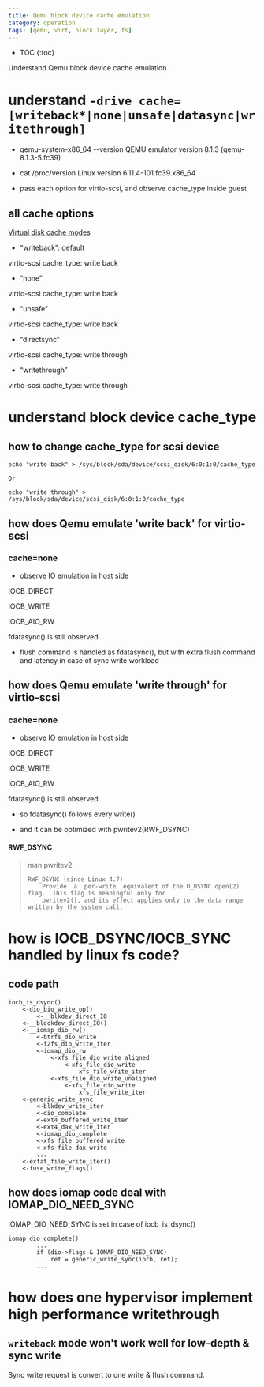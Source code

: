 ```yaml
---
title: Qemu block device cache emulation
category: operation
tags: [qemu, virt, block layer, fs]
---
```


* TOC
{:toc}

Understand Qemu block device cache emulation

# understand `-drive cache=[writeback*|none|unsafe|datasync|writethrough]`

- qemu-system-x86_64 --version
QEMU emulator version 8.1.3 (qemu-8.1.3-5.fc39)

- cat /proc/version
Linux version 6.11.4-101.fc39.x86_64 

- pass each option for virtio-scsi, and observe cache_type inside guest

## all cache options

[Virtual disk cache modes](https://doc.opensuse.org/documentation/leap/virtualization/html/book-virtualization/cha-cachemodes.html)

- “writeback”: default
    
virtio-scsi cache_type: write back

- “none”

virtio-scsi cache_type: write back

- “unsafe”

virtio-scsi cache_type: write back

- “directsync”

virtio-scsi cache_type: write through

- “writethrough”

virtio-scsi cache_type: write through


# understand block device cache_type

## how to change cache_type for scsi device

```
echo "write back" > /sys/block/sda/device/scsi_disk/6:0:1:0/cache_type

Or 

echo "write through" > /sys/block/sda/device/scsi_disk/6:0:1:0/cache_type
```

## how does Qemu emulate 'write back' for virtio-scsi

### cache=none

- observe IO emulation in host side

IOCB_DIRECT

IOCB_WRITE

IOCB_AIO_RW

fdatasync() is still observed

- flush command is handled as fdatasync(), but with extra flush command
and latency in case of sync write workload

## how does Qemu emulate 'write through' for virtio-scsi

### cache=none

- observe IO emulation in host side

IOCB_DIRECT

IOCB_WRITE

IOCB_AIO_RW

fdatasync() is still observed

- so fdatasync() follows every write()

- and it can be optimized with pwritev2(RWF_DSYNC)

#### RWF_DSYNC

> man pwritev2
> ```
> RWF_DSYNC (since Linux 4.7)
>     Provide  a  per-write  equivalent of the O_DSYNC open(2) flag.  This flag is meaningful only for
>     pwritev2(), and its effect applies only to the data range written by the system call.
> ```


# how is IOCB_DSYNC/IOCB_SYNC handled by linux fs code?

## code path
```
iocb_is_dsync()
    <-dio_bio_write_op()
        <-__blkdev_direct_IO
    <-__blockdev_direct_IO()
    <-__iomap_dio_rw()
        <-btrfs_dio_write
        <-f2fs_dio_write_iter
        <-iomap_dio_rw
            <-xfs_file_dio_write_aligned
                <-xfs_file_dio_write
                    xfs_file_write_iter
            <-xfs_file_dio_write_unaligned
                <-xfs_file_dio_write
                    xfs_file_write_iter
    <-generic_write_sync
        <-blkdev_write_iter
        <-dio_complete
        <-ext4_buffered_write_iter
        <-ext4_dax_write_iter
        <-iomap_dio_complete
        <-xfs_file_buffered_write
        <-xfs_file_dax_write
        ...
    <-exfat_file_write_iter()
    <-fuse_write_flags()
```

## how does iomap code deal with IOMAP_DIO_NEED_SYNC

IOMAP_DIO_NEED_SYNC is set in case of iocb_is_dsync()

```
iomap_dio_complete()
        ...
		if (dio->flags & IOMAP_DIO_NEED_SYNC)
			ret = generic_write_sync(iocb, ret);
        ...
```

# how does one hypervisor implement high performance writethrough

## `writeback` mode won't work well for low-depth & sync write

Sync write request is convert to one write & flush command.
